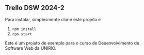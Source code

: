 ## Trello DSW 2024-2


Para instalar, simplesmente clone este projeto e

1. `npm install`
2. `npm start`

Este é um projeto de exemplo para o curso de Desenvolvimento de Software Web da UNIRIO.
